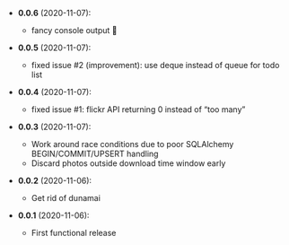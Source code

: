 - **0.0.6** (2020-11-07):
    - fancy console output 💍

- **0.0.5** (2020-11-07):
    - fixed issue #2 (improvement): use deque instead of queue for todo list

- **0.0.4** (2020-11-07):
    - fixed issue #1: flickr API returning 0 instead of “too many”

- **0.0.3** (2020-11-07):
    - Work around race conditions due to poor SQLAlchemy BEGIN/COMMIT/UPSERT handling
    - Discard photos outside download time window early

- **0.0.2** (2020-11-06):
    - Get rid of dunamai

- **0.0.1** (2020-11-06):
    - First functional release
